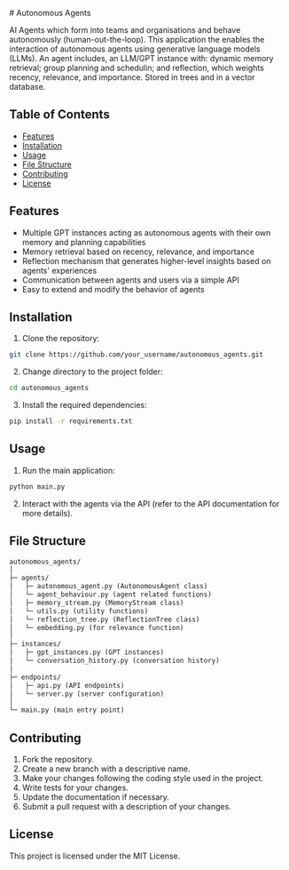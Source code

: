 # Autonomous Agents

AI Agents which form into teams and organisations and behave autonomously (human-out-the-loop). This application the enables the interaction of autonomous agents using generative language models (LLMs). An agent includes, an LLM/GPT instance with: dynamic memory retrieval; group planning and schedulin;  and reflection, which weights recency, relevance, and importance. Stored in trees and in a vector database. 

## Table of Contents

<ul>
 <li><a href="#Features">Features</a> </li>
 <li><a href="#Installation">Installation</a> </li>
 <li><a href="#Usage">Usage</a> </li>
 <li><a href="#File Structure">File Structure</a> </li>
 <li><a href="#Contributing">Contributing</a> </li>
 <li><a href="#License">License</a> </li>
</ul>

## Features

- Multiple GPT instances acting as autonomous agents with their own memory and planning capabilities
- Memory retrieval based on recency, relevance, and importance
- Reflection mechanism that generates higher-level insights based on agents' experiences
- Communication between agents and users via a simple API
- Easy to extend and modify the behavior of agents

## Installation

1. Clone the repository:

```bash
git clone https://github.com/your_username/autonomous_agents.git
```

2. Change directory to the project folder:

```bash
cd autonomous_agents
```

3. Install the required dependencies:

```bash
pip install -r requirements.txt
```

## Usage

1. Run the main application:
```bash
python main.py
```

2. Interact with the agents via the API (refer to the API documentation for more details).

## File Structure

```markdown
autonomous_agents/
│
├─ agents/
│   ├─ autonomous_agent.py (AutonomousAgent class)
│   └─ agent_behaviour.py (agent related functions)
│   ├─ memory_stream.py (MemoryStream class)
│   └─ utils.py (utility functions)
│   └─ reflection_tree.py (ReflectionTree class)
│   └─ embedding.py (for relevance function)
│
├─ instances/
│   ├─ gpt_instances.py (GPT instances)
│   └─ conversation_history.py (conversation history)
│
├─ endpoints/
│   ├─ api.py (API endpoints)
│   └─ server.py (server configuration)
│
└─ main.py (main entry point)
```

## Contributing

1. Fork the repository.
2. Create a new branch with a descriptive name.
3. Make your changes following the coding style used in the project.
4. Write tests for your changes.
5. Update the documentation if necessary.
6. Submit a pull request with a description of your changes.

## License
This project is licensed under the MIT License.